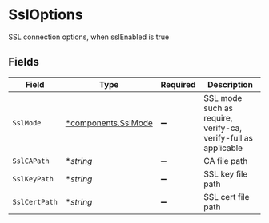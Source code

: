 # SslOptions

SSL connection options, when sslEnabled is true


## Fields

| Field                                                          | Type                                                           | Required                                                       | Description                                                    |
| -------------------------------------------------------------- | -------------------------------------------------------------- | -------------------------------------------------------------- | -------------------------------------------------------------- |
| `SslMode`                                                      | [*components.SslMode](../../models/components/sslmode.md)      | :heavy_minus_sign:                                             | SSL mode such as require, verify-ca, verify-full as applicable |
| `SslCAPath`                                                    | **string*                                                      | :heavy_minus_sign:                                             | CA file path                                                   |
| `SslKeyPath`                                                   | **string*                                                      | :heavy_minus_sign:                                             | SSL key file path                                              |
| `SslCertPath`                                                  | **string*                                                      | :heavy_minus_sign:                                             | SSL cert file path                                             |